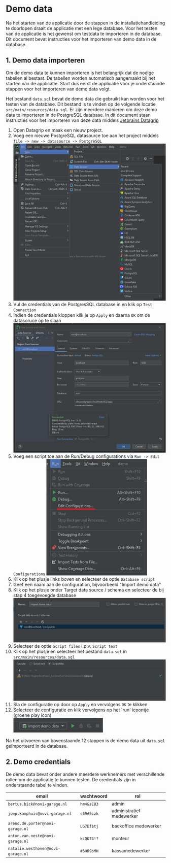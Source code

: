 # Demo data

Na het starten van de applicatie door de stappen in de installatiehandleiding te doorlopen draait de applicatie met een
lege database. Voor het testen van de applicatie is het gewenst om testdata te importeren in de database. Dit document
bevat instructies voor het importeren van demo data in de database.

## 1. Demo data importeren

Om de demo data te kunnen importeren is het belangrijk dat de nodige tabellen al bestaat. De tabellen worden automatisch
aangemaakt bij het starten van de applicatie. Start dus eerst de applicatie voor je onderstaande stappen voor het
importeren van demo data volgt.

Het bestand `data.sql` bevat de demo data die gebruikt kan worden voor het testen van de database. Dit bestand is te
vinden op de volgende locatie `src/main/resources/data.sql`. Er zijn meerdere manieren om deze demo data te importeren
in de PostgreSQL database. In dit document staan instructies voor het importeren van deze data
middels [Jetbrains Datagrip](https://www.jetbrains.com/datagrip/)

1. Open Datagrip en maak een nieuw project.
2. Voeg een nieuwe PostgreSQL datasource toe aan het project middels `file -> new -> datasource -> PostgreSQL`
   ![Add project](images/add_project.png)
3. Vul de credentials van de PostgresSQL database in en klik op `Test Connection`
4. Indien de credentials kloppen klik je op `Apply` en daarna `OK` om de datasoruce op te slaan
   ![Add Datasource](images/add_datasource.png)
5. Voeg een script toe aan de Run/Debug configurations via `Run -> Edit Configurations`
   ![Edit configuration](images/edit_configurations.png)
6. Klik op het plusje links boven en selecteer de optie `Database script`
7. Geef een naam aan de configuration, bijvoorbeeld "Import demo data"
8. Klik op het plusje onder Target data source / schema en selecteer de bij stap 4 toegevoegde database
   ![Target datasource](images/select_target_datasource.png)
9. Selecteer de optie `Script files` i.p.v. `Script text`
10. Klik op het plusje en selecteer het bestand `data.sql` in `src/main/resources/data.sql`
    ![Add script file](images/script_files.png)
11. Sla de configuratie op door op `Apply` en vervolgens `OK` te klikken
12. Selecteer de configuratie en klik vervolgens op het 'run' icoontje (groene play icon)<br/>
    ![Run configuration](images/run_configuration.png)

Na het uitvoeren van bovenstaande 12 stappen is de demo data uit `data.sql` geïmporteerd in de database.

## 2. Demo credentials

De demo data bevat onder andere meerdere werknemers met verschillende rollen om de applicatie te kunnen testen. De
credentials zijn in onderstaande tabel te vinden.

| **email**                          | **wachtwoord** | **rol**                   |
|------------------------------------|----------------|---------------------------|
| `bertus.bick@novi-garage.nl`       | `hm4&sE83`     | admin                     |
| `joep.kamphuis@novi-garage.nl`     | `s69#5Lzk`     | administratief medewerker |
| `arend.de.porter@novi-garage.nl`   | `LG7Ef$tj`     | backoffice medewerker     |
| `anton.van.neste@novi-garage.nl`   | `kLQK74!?`     | monteur                   |
| `natalie.westhoven@novi-garage.nl` | `#6HD9bMH`     | kassamedewerker           |